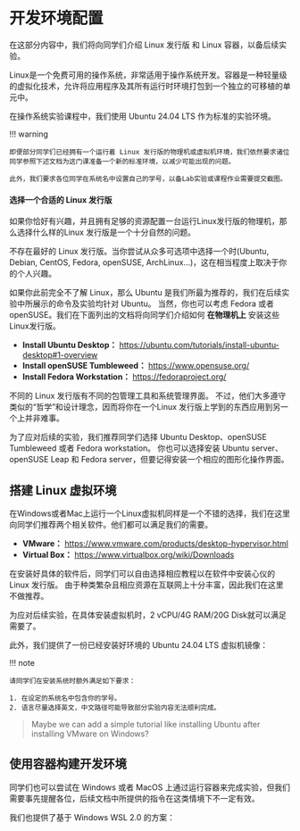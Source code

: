 # 开发环境配置

在这部分内容中，我们将向同学们介绍 Linux 发行版 和 Linux 容器，以备后续实验。

Linux是一个免费可用的操作系统，非常适用于操作系统开发。容器是一种轻量级的虚拟化技术，允许将应用程序及其所有运行时环境打包到一个独立的可移植的单元中。

在操作系统实验课程中，我们使用 Ubuntu 24.04 LTS 作为标准的实验环境。

!!! warning

    即便部分同学们已经拥有一个运行着 Linux 发行版的物理机或虚拟机环境，我们依然要求诸位同学参照下述文档为这门课准备一个新的标准环境，以减少可能出现的问题。
    
    此外，我们要求各位同学在系统名中设置自己的学号，以备Lab实验或课程作业需要提交截图。

#### 选择一个合适的 Linux 发行版

如果你恰好有兴趣，并且拥有足够的资源配置一台运行Linux发行版的物理机，那么选择什么样的Linux 发行版是一个十分自然的问题。

不存在最好的 Linux 发行版。当你尝试从众多可选项中选择一个时(Ubuntu, Debian, CentOS, Fedora, openSUSE, ArchLinux...)，这在相当程度上取决于你的个人兴趣。

如果你此前完全不了解 Linux，那么 Ubuntu 是我们所最为推荐的，我们在后续实验中所展示的命令及实验均针对 Ubuntu。
当然，你也可以考虑 Fedora 或者 openSUSE。我们在下面列出的文档将向同学们介绍如何 **在物理机上** 安装这些Linux发行版。

- **Install Ubuntu Desktop：** https://ubuntu.com/tutorials/install-ubuntu-desktop#1-overview
- **Install openSUSE Tumbleweed：** https://www.opensuse.org/
- **Install Fedora Workstation：** https://fedoraproject.org/

不同的 Linux 发行版有不同的包管理工具和系统管理界面。
不过，他们大多遵守类似的“哲学”和设计理念，因而将你在一个Linux 发行版上学到的东西应用到另一个上并非难事。

为了应对后续的实验，我们推荐同学们选择 Ubuntu Desktop、openSUSE Tumbleweed 或者 Fedora workstation。
你也可以选择安装 Ubuntu server、openSUSE Leap 和 Fedora server，但要记得安装一个相应的图形化操作界面。

## 搭建 Linux 虚拟环境

在Windows或者Mac上运行一个Linux虚拟机同样是一个不错的选择，我们在这里向同学们推荐两个相关软件。他们都可以满足我们的需要。

- **VMware：** https://www.vmware.com/products/desktop-hypervisor.html
- **Virtual Box：** https://www.virtualbox.org/wiki/Downloads

在安装好具体的软件后，同学们可以自由选择相应教程以在软件中安装心仪的 Linux 发行版。
由于种类繁杂且相应资源在互联网上十分丰富，因此我们在这里不做推荐。

为应对后续实验，在具体安装虚拟机时，2 vCPU/4G RAM/20G Disk就可以满足需要了。

此外，我们提供了一份已经安装好环境的 Ubuntu 24.04 LTS 虚拟机镜像：

!!! note

    请同学们在安装系统时额外满足如下要求：

    1. 在设定的系统名中包含你的学号。
    2. 语言尽量选择英文，中文路径可能导致部分实验内容无法顺利完成。

> Maybe we can add a simple tutorial like installing Ubuntu after installing VMware on Windows?

## 使用容器构建开发环境

同学们也可以尝试在 Windows 或者 MacOS 上通过运行容器来完成实验，但我们需要事先提醒各位，后续文档中所提供的指令在这类情境下不一定有效。

我们也提供了基于 Windows WSL 2.0 的方案：
